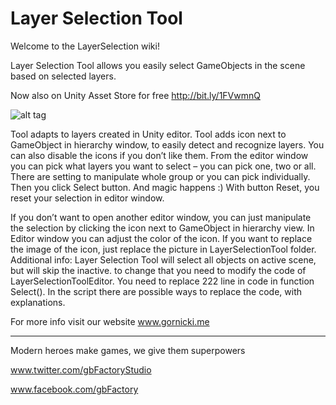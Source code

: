 # Layer Selection Tool

Welcome to the LayerSelection wiki!

Layer Selection Tool allows you easily select GameObjects in the scene based on selected layers.

Now also on Unity Asset Store for free http://bit.ly/1FVwmnQ

![alt tag](http://i.imgur.com/TyKEWFW.png)

Tool adapts to layers created in Unity editor.
Tool adds icon next to GameObject in hierarchy window, to easily detect and recognize layers. You can also disable the icons if you don’t like them.
From the editor window you can pick what layers you want to select – you can pick one, two or all.
There are setting to manipulate whole group or you can pick individually.
Then you click Select button. And magic happens :)
With button Reset, you reset your selection in editor window.

If you don’t want to open another editor window, you can just manipulate the selection by clicking the
icon next to GameObject in hierarchy view.
In Editor window you can adjust the color of the icon.
If you want to replace the image of the icon, just replace the picture in LayerSelectionTool folder.
Additional info:
Layer Selection Tool will select all objects on active scene, but will skip the inactive.
to change that you need to modify the code of LayerSelectionToolEditor. You need to replace 222 line in
code in function Select(). In the script there are possible ways to replace the code, with explanations.

For more info visit our website www.gornicki.me

------------------------------------------------------------------
Modern heroes make games, we give them superpowers

www.twitter.com/gbFactoryStudio

www.facebook.com/gbFactory

